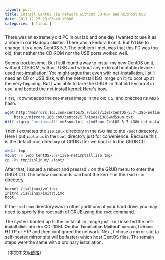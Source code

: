 ```yaml
--- 
layout: post
title: Install CentOS via network without CD-ROM and without USB
date: 2011-12-25 23:03:40 +0800
categories: [ linux ]
---
```


There was an extremely old PC in our lab and one day I wanted to use it as a node in our Hadoop cluster.
There was a Fedora 8 on it. But I'd like to change it to a new CentOS 5.7. The problem I met, was that this PC was too old,
that neither the CD-ROM nor the USB ports worked well.

<!-- more -->

Seems troublesome. But I still found a way to install my new CentOS on it, without CD-ROM, without USB and without any external bootable device.
I used net-installation!
You might argue that even with net-installation, I still need an CD or USB disk, with the net-install ISO image on it, to boot up at the very begining.
But I was able to take the GRUB on that old Fedora 8 in use, and booted the net-install kernel. Here's how.</p>

First, I downloaded the net-install image in the old OS, and checked its MD5 hash:

``` bash
wget http://mirrors.163.com/centos/5.7/isos/i386/CentOS-5.7-i386-netinstall.iso \
    http://mirrors.163.com/centos/5.7/isos/i386/md5sum.txt
diff <(grep "netinstall" md5sum.txt) <(md5sum CentOS-5.7-i386-netinstall.iso) && echo OK
```

Then I extracted the `isolinux` directory in the ISO file to the `/boot` directory. Here I put `isolinux` in the `boot` directory just for convenience.
Because this is the default root directory of GRUB after we boot in to the GRUB CLI.

``` bash
mkdir tmp
mount -o loop CentOS-5.7-i386-netinstall.iso tmp/
cp -Rv tmp/isolinux/ /boot/
```

After that, I issued a reboot and pressed `c` on the GRUB menu to enter the GRUB CLI. The below commands can boot the kernel in the `isolinux` directory.

``` text
kernel /isolinux/vmlinuz
initrd /isolinux/initrd.img
boot
```

If the `isolinux` directory was in other partitions of your hard drive, you may need to specify the root path of GRUB using the `root` command.

The system booted up to the installation image just like I inserted the net-install disk into the CD-ROM.
On the 'Installation Method' screen, I chose HTTP or FTP and then configured the network.
Next, I chose a mirror site (a self-hosted mirror site will be faster) which host CentOS files. The remain steps were the same with a ordinary installation.

（本文中文版[链接][chinese]）

[chinese]:      /linux/2011/12/26/install-centos-via-network-without-cd-rom-and-without-usb-chs/
